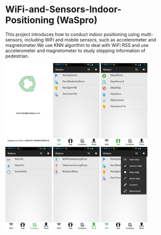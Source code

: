 # WiFi-and-Sensors-Indoor-Positioning (WaSpro)
This project introduces how to conduct indoor positioning using multi-sensors, including WiFi and mobile sensors, such as accelerometer and magnetometer.We use KNN algorithm to deal with WiFi RSS and use accelerometer and magnetometer to study stepping information of pedestrian.

<img src="res/drawable/splash_image.jpg" width="146" height="260">  <img src="res/drawable/wifi_image.jpg" width="146" height="260">  <img src="res/drawable/step_image.jpg" width="146" height="260">  <img src="res/drawable/configure_image.jpg" width="146" height="260">   <img src="res/drawable/show_image.jpg" width="146" height="260">  <img src="res/drawable/menu_image.jpg" width="146" height="260">
